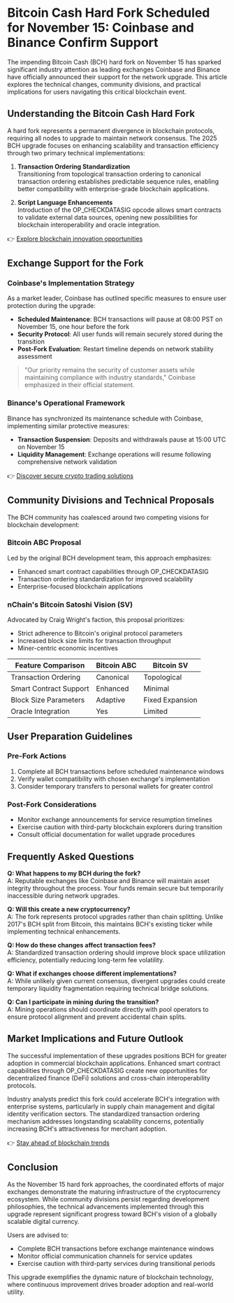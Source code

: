 # Bitcoin Cash Hard Fork Scheduled for November 15: Coinbase and Binance Confirm Support

The impending Bitcoin Cash (BCH) hard fork on November 15 has sparked significant industry attention as leading exchanges Coinbase and Binance have officially announced their support for the network upgrade. This article explores the technical changes, community divisions, and practical implications for users navigating this critical blockchain event.

## Understanding the Bitcoin Cash Hard Fork

A hard fork represents a permanent divergence in blockchain protocols, requiring all nodes to upgrade to maintain network consensus. The 2025 BCH upgrade focuses on enhancing scalability and transaction efficiency through two primary technical implementations:

1. **Transaction Ordering Standardization**  
   Transitioning from topological transaction ordering to canonical transaction ordering establishes predictable sequence rules, enabling better compatibility with enterprise-grade blockchain applications.

2. **Script Language Enhancements**  
   Introduction of the OP_CHECKDATASIG opcode allows smart contracts to validate external data sources, opening new possibilities for blockchain interoperability and oracle integration.

👉 [Explore blockchain innovation opportunities](https://bit.ly/okx-bonus)

## Exchange Support for the Fork

### Coinbase's Implementation Strategy  
As a market leader, Coinbase has outlined specific measures to ensure user protection during the upgrade:

- **Scheduled Maintenance**: BCH transactions will pause at 08:00 PST on November 15, one hour before the fork
- **Security Protocol**: All user funds will remain securely stored during the transition
- **Post-Fork Evaluation**: Restart timeline depends on network stability assessment

> "Our priority remains the security of customer assets while maintaining compliance with industry standards," Coinbase emphasized in their official statement.

### Binance's Operational Framework  
Binance has synchronized its maintenance schedule with Coinbase, implementing similar protective measures:

- **Transaction Suspension**: Deposits and withdrawals pause at 15:00 UTC on November 15
- **Liquidity Management**: Exchange operations will resume following comprehensive network validation

👉 [Discover secure crypto trading solutions](https://bit.ly/okx-bonus)

## Community Divisions and Technical Proposals

The BCH community has coalesced around two competing visions for blockchain development:

### Bitcoin ABC Proposal
Led by the original BCH development team, this approach emphasizes:
- Enhanced smart contract capabilities through OP_CHECKDATASIG
- Transaction ordering standardization for improved scalability
- Enterprise-focused blockchain applications

### nChain's Bitcoin Satoshi Vision (SV)
Advocated by Craig Wright's faction, this proposal prioritizes:
- Strict adherence to Bitcoin's original protocol parameters
- Increased block size limits for transaction throughput
- Miner-centric economic incentives

| Feature Comparison         | Bitcoin ABC          | Bitcoin SV           |
|--------------------------|----------------------|----------------------|
| Transaction Ordering     | Canonical            | Topological          |
| Smart Contract Support   | Enhanced             | Minimal              |
| Block Size Parameters    | Adaptive             | Fixed Expansion      |
| Oracle Integration       | Yes                  | Limited              |

## User Preparation Guidelines

### Pre-Fork Actions
1. Complete all BCH transactions before scheduled maintenance windows
2. Verify wallet compatibility with chosen exchange's implementation
3. Consider temporary transfers to personal wallets for greater control

### Post-Fork Considerations
- Monitor exchange announcements for service resumption timelines
- Exercise caution with third-party blockchain explorers during transition
- Consult official documentation for wallet upgrade procedures

## Frequently Asked Questions

**Q: What happens to my BCH during the fork?**  
A: Reputable exchanges like Coinbase and Binance will maintain asset integrity throughout the process. Your funds remain secure but temporarily inaccessible during network upgrades.

**Q: Will this create a new cryptocurrency?**  
A: The fork represents protocol upgrades rather than chain splitting. Unlike 2017's BCH split from Bitcoin, this maintains BCH's existing ticker while implementing technical enhancements.

**Q: How do these changes affect transaction fees?**  
A: Standardized transaction ordering should improve block space utilization efficiency, potentially reducing long-term fee volatility.

**Q: What if exchanges choose different implementations?**  
A: While unlikely given current consensus, divergent upgrades could create temporary liquidity fragmentation requiring technical bridge solutions.

**Q: Can I participate in mining during the transition?**  
A: Mining operations should coordinate directly with pool operators to ensure protocol alignment and prevent accidental chain splits.

## Market Implications and Future Outlook

The successful implementation of these upgrades positions BCH for greater adoption in commercial blockchain applications. Enhanced smart contract capabilities through OP_CHECKDATASIG create new opportunities for decentralized finance (DeFi) solutions and cross-chain interoperability protocols.

Industry analysts predict this fork could accelerate BCH's integration with enterprise systems, particularly in supply chain management and digital identity verification sectors. The standardized transaction ordering mechanism addresses longstanding scalability concerns, potentially increasing BCH's attractiveness for merchant adoption.

👉 [Stay ahead of blockchain trends](https://bit.ly/okx-bonus)

## Conclusion

As the November 15 hard fork approaches, the coordinated efforts of major exchanges demonstrate the maturing infrastructure of the cryptocurrency ecosystem. While community divisions persist regarding development philosophies, the technical advancements implemented through this upgrade represent significant progress toward BCH's vision of a globally scalable digital currency.

Users are advised to:
- Complete BCH transactions before exchange maintenance windows
- Monitor official communication channels for service updates
- Exercise caution with third-party services during transitional periods

This upgrade exemplifies the dynamic nature of blockchain technology, where continuous improvement drives broader adoption and real-world utility.